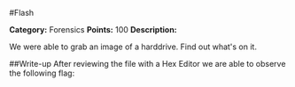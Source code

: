 #Flash

**Category:** Forensics 
**Points:** 100 
**Description:** 

We were able to grab an image of a harddrive. Find out what's on it.

##Write-up
After reviewing the file with a Hex Editor we are able to observe the following flag:
